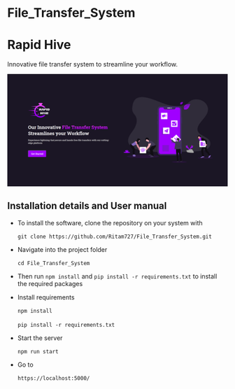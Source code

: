 # File_Transfer_System

# Rapid Hive
Innovative file transfer system to streamline your workflow.

![Project home page](/LandingPage.png "Landing page")

## Installation details and User manual
- To install the software, clone the repository on your system with
    ```
    git clone https://github.com/Ritam727/File_Transfer_System.git
    ```

- Navigate into the project folder 
    ```
    cd File_Transfer_System
    ```

- Then run `npm install` and `pip install -r requirements.txt` to install the required packages

- Install requirements
     ```
    npm install

    pip install -r requirements.txt
    ``` 

- Start the server
    ```
    npm run start
    ```

- Go to 
    ```
  https://localhost:5000/
  ```
